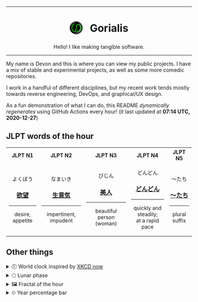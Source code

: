 ***

<h1 align="center">
<sub>
    <img src="readme/resources/avatar.png" height="36">
</sub>
&nbsp;
Gorialis
</h1>
<p align="center">
Hello! I like making tangible software.
</p>

***

My name is Devon and this is where you can view my public projects. I have a mix of stable and experimental projects, as well as some more comedic repositories.

I work in a handful of different disciplines, but my recent work tends mostly towards reverse engineering, DevOps, and graphical/UX design.

As a fun demonstration of what I can do, this README *dynamically regenerates* using GitHub Actions every hour! (it last updated at **07:14 UTC, 2020-12-27**)

<h2>JLPT words of the hour</h2>
<table>
    <tr>
        <th>JLPT N1</th>
        <th>JLPT N2</th>
        <th>JLPT N3</th>
        <th>JLPT N4</th>
        <th>JLPT N5</th>
    </tr>
    <tr>
        <td>
            <p align="center">よくぼう</p>
            <h3 align="center"><b><a href="https://jisho.org/search/%E6%AC%B2%E6%9C%9B">欲望</a></b></h3>
            <hr>
            <p align="center">desire,<wbr> appetite</p>
        </td>
        <td>
            <p align="center">なまいき</p>
            <h3 align="center"><b><a href="https://jisho.org/search/%E7%94%9F%E6%84%8F%E6%B0%97">生意気</a></b></h3>
            <hr>
            <p align="center">impertinent,<wbr> impudent</p>
        </td>
        <td>
            <p align="center">びじん</p>
            <h3 align="center"><b><a href="https://jisho.org/search/%E7%BE%8E%E4%BA%BA">美人</a></b></h3>
            <hr>
            <p align="center">beautiful person (woman)</p>
        </td>
        <td>
            <p align="center">どんどん</p>
            <h3 align="center"><b><a href="https://jisho.org/search/%E3%81%A9%E3%82%93%E3%81%A9%E3%82%93">どんどん</a></b></h3>
            <hr>
            <p align="center">quickly and steadily;<br> at a rapid pace</p>
        </td>
        <td>
            <p align="center">～たち</p>
            <h3 align="center"><b><a href="https://jisho.org/search/%EF%BD%9E%E3%81%9F%E3%81%A1">～たち</a></b></h3>
            <hr>
            <p align="center">plural suffix</p>
        </td>
    </tr>
</table>

<h2>Other things</h2>
<details>
<summary>🕖  World clock inspired by <a href="https://xkcd.com/now">XKCD now</a></summary>

> <img src="generated/now.png" width="512">

</details>
<details>
<summary>🌕 Lunar phase</summary>

The moon is approximately 44.79% through its phase (Full Moon).

</details>
<details>
<summary>&#x1f5bc; Fractal of the hour</summary>

> <img src="generated/fractal.png" width="512">

</details>
<details>
<summary>&#x23f2; Year percentage bar</summary>
<pre><code>2020 [███████████████████▁] 98.72%</code></pre>
</details>
